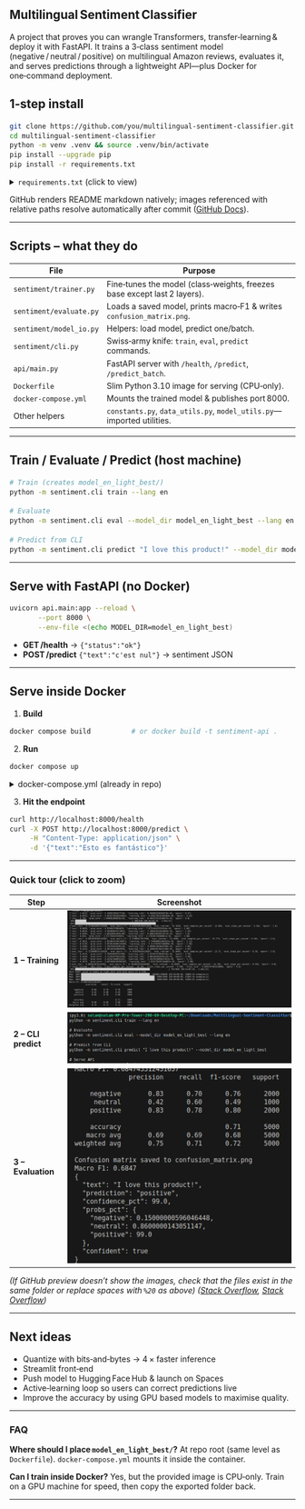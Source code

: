 ## Multilingual Sentiment Classifier

A project that proves you can wrangle Transformers, transfer‑learning & deploy it with FastAPI.
It trains a 3‑class sentiment model (negative / neutral / positive) on multilingual Amazon reviews, evaluates it, and serves predictions through a lightweight API—plus Docker for one‑command deployment.

## 1‑step install

```bash
git clone https://github.com/you/multilingual-sentiment-classifier.git
cd multilingual-sentiment-classifier
python -m venv .venv && source .venv/bin/activate
pip install --upgrade pip
pip install -r requirements.txt
```

<details>
<summary><code>requirements.txt</code> (click to view)</summary>

```text
# Core ML stack
torch==2.3.0
transformers==4.41.2
datasets==2.19.0
evaluate==0.4.2
scikit-learn==1.4.2
numpy>=1.24
matplotlib>=3.8
accelerate==0.30.1
tokenizers>=0.15.2
sentencepiece>=0.2.0
protobuf<5

# Serving
fastapi
uvicorn[standard]
```

</details>

GitHub renders README markdown natively; images referenced with relative paths resolve automatically after commit ([GitHub Docs][3]).

---

## Scripts – what they do

| File                    | Purpose                                                                  |
| ----------------------- | ------------------------------------------------------------------------ |
| `sentiment/trainer.py`  | Fine‑tunes the model (class‑weights, freezes base except last 2 layers). |
| `sentiment/evaluate.py` | Loads a saved model, prints macro‑F1 & writes `confusion_matrix.png`.    |
| `sentiment/model_io.py` | Helpers: load model, predict one/batch.                                  |
| `sentiment/cli.py`      | Swiss‑army knife: `train`, `eval`, `predict` commands.                   |
| `api/main.py`           | FastAPI server with `/health`, `/predict`, `/predict_batch`.             |
| `Dockerfile`            | Slim Python 3.10 image for serving (CPU‑only).                           |
| `docker-compose.yml`    | Mounts the trained model & publishes port 8000.                          |
| Other helpers           | `constants.py`, `data_utils.py`, `model_utils.py`—imported utilities.    |

---

## Train / Evaluate / Predict (host machine)

```bash
# Train (creates model_en_light_best/)
python -m sentiment.cli train --lang en

# Evaluate
python -m sentiment.cli eval --model_dir model_en_light_best --lang en

# Predict from CLI
python -m sentiment.cli predict "I love this product!" --model_dir model_en_light_best
```

---

## Serve with FastAPI (no Docker)

```bash
uvicorn api.main:app --reload \
       --port 8000 \
       --env-file <(echo MODEL_DIR=model_en_light_best)
```

* **GET /health** → `{"status":"ok"}`
* **POST /predict**  `{"text":"c'est nul"}` → sentiment JSON

---

## Serve **inside Docker**

1. **Build**

```bash
docker compose build          # or docker build -t sentiment-api .
```

2. **Run**

```bash
docker compose up
```

<details>
<summary>docker-compose.yml (already in repo)</summary>

```yaml
version: "3.9"
services:
  sentiment-api:
    build: .
    container_name: sentiment-api
    ports:
      - "8000:8000"
    environment:
      MODEL_DIR: /app/model_en_light_best
      CONF_THRESH: "0.6"
    volumes:
      - ./model_en_light_best:/app/model_en_light_best:ro
```

</details>

3. **Hit the endpoint**

```bash
curl http://localhost:8000/health
curl -X POST http://localhost:8000/predict \
     -H "Content-Type: application/json" \
     -d '{"text":"Esto es fantástico"}'
```
---

### Quick tour (click to zoom)

| Step                | Screenshot                                                                     |
| ------------------- | ------------------------------------------------------------------------------ |
| **1 – Training**    | ![Training log](./Screenshot%20from%202025-07-24%2010-48-26.png)               |
| **2 – CLI predict** | ![Single‑text inference](./Screenshot%20from%202025-07-24%2010-49-21.png)      |
| **3 – Evaluation**  | ![Confusion matrix + metrics](./Screenshot%20from%202025-07-24%2010-48-55.png) |


*(If GitHub preview doesn’t show the images, check that the files exist in the same folder or replace spaces with `%20` as above) ([Stack Overflow][1], [Stack Overflow][2])*

---

## Next ideas

* Quantize with bits‑and‑bytes → 4 × faster inference
* Streamlit front‑end
* Push model to Hugging Face Hub & launch on Spaces
* Active‑learning loop so users can correct predictions live
* Improve the accuracy by using GPU based models to maximise quality.

---

### FAQ

**Where should I place `model_en_light_best/`?**
At repo root (same level as `Dockerfile`). `docker‑compose.yml` mounts it inside the container.

**Can I train inside Docker?**
Yes, but the provided image is CPU‑only. Train on a GPU machine for speed, then copy the exported folder back.

---

[1]: https://stackoverflow.com/questions/14494747/how-to-add-images-to-readme-md-on-github?utm_source=chatgpt.com "How to add images to README.md on GitHub? - Stack Overflow"
[2]: https://stackoverflow.com/questions/15764242/is-it-possible-to-make-relative-link-to-image-in-a-markdown-file-in-a-gist?utm_source=chatgpt.com "Is it possible to make relative link to image in a markdown file in a gist?"
[3]: https://docs.github.com/repositories/managing-your-repositorys-settings-and-features/customizing-your-repository/about-readmes?utm_source=chatgpt.com "About READMEs - GitHub Docs"
